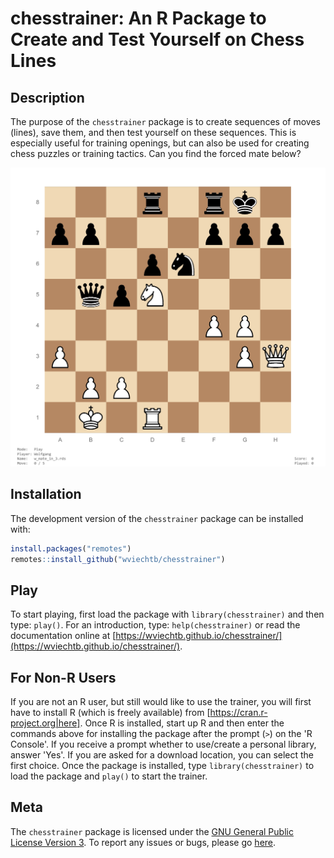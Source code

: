 chesstrainer: An R Package to Create and Test Yourself on Chess Lines
=====================================================================

## Description

The purpose of the `chesstrainer` package is to create sequences of moves (lines), save them, and then test yourself on these sequences. This is especially useful for training openings, but can also be used for creating chess puzzles or training tactics. Can you find the forced mate below?

![](man/figures/screenshot.png "Find the mate in three!")

## Installation

The development version of the `chesstrainer` package can be installed with:
```r
install.packages("remotes")
remotes::install_github("wviechtb/chesstrainer")
```

## Play

To start playing, first load the package with `library(chesstrainer)` and then type: `play()`. For an introduction, type: `help(chesstrainer)` or read the documentation online at [https://wviechtb.github.io/chesstrainer/](https://wviechtb.github.io/chesstrainer/).

## For Non-R Users

If you are not an R user, but still would like to use the trainer, you will first have to install R (which is freely available) from [https://cran.r-project.org|here]. Once R is installed, start up R and then enter the commands above for installing the package after the prompt (`>`) on the 'R Console'. If you receive a prompt whether to use/create a personal library, answer 'Yes'. If you are asked for a download location, you can select the first choice. Once the package is installed, type `library(chesstrainer)` to load the package and `play()` to start the trainer.

## Meta

The `chesstrainer` package is licensed under the [GNU General Public License Version 3](https://www.gnu.org/licenses/lgpl-3.0.txt). To report any issues or bugs, please go [here](https://github.com/wviechtb/chesstrainer/issues).
